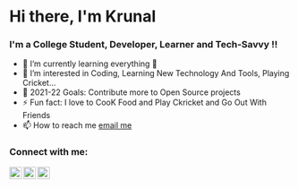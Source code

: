 # Hi there, I'm Krunal

### I'm a College Student, Developer, Learner and Tech-Savvy !!


- 🌱 I’m currently learning everything 🤣
- 👀 I’m interested in Coding, Learning New Technology And Tools, Playing Cricket...
- 🥅 2021-22 Goals: Contribute more to Open Source projects
- ⚡ Fun fact: I love to CooK Food and Play Ckricket and Go Out With Friends
- 📫 How to reach me [email me](krunal.moharkar@gmail.com)

### Connect with me:

[<img align="left" alt="codeSTACKr | Twitter" width="22px" src="https://cdn.jsdelivr.net/npm/simple-icons@v3/icons/twitter.svg" />][twitter]
[<img align="left" alt="codeSTACKr | LinkedIn" width="22px" src="https://cdn.jsdelivr.net/npm/simple-icons@v3/icons/linkedin.svg" />][linkedin]
[<img align="left" alt="codeSTACKr | Instagram" width="22px" src="https://cdn.jsdelivr.net/npm/simple-icons@v3/icons/instagram.svg" />][instagram]
<br />

[twitter]: https://twitter.com/KrunalMoharkar
[linkedin]: https://www.linkedin.com/in/krunal-moharkar-950834169/
[instagram]: https://www.instagram.com/kingsman_5999/
<!---
krunalM05/krunalM05 is a ✨ special ✨ repository because its `README.md` (this file) appears on your GitHub profile.
You can click the Preview link to take a look at your changes.
--->
